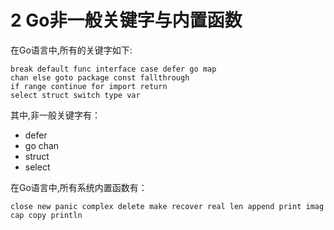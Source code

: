 # 2 Go非一般关键字与内置函数

在Go语言中,所有的关键字如下:

	break default func interface case defer go map
	chan else goto package const fallthrough 
	if range continue for import return
	select struct switch type var

其中,非一般关键字有：

- defer
- go chan
- struct
- select

在Go语言中,所有系统内置函数有：

	close new panic complex delete make recover real len append print imag cap copy println

